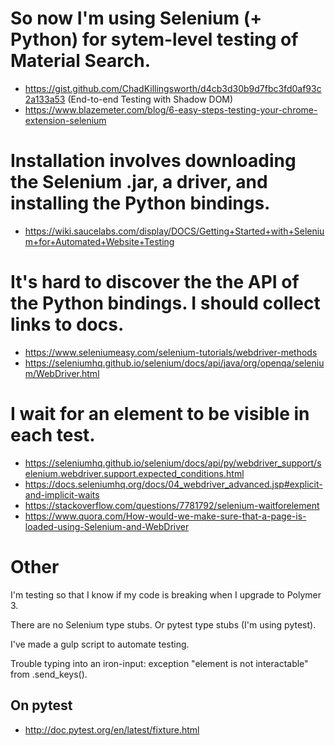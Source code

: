 # So now I'm using Selenium (+ Python) for sytem-level testing of Material Search.

- https://gist.github.com/ChadKillingsworth/d4cb3d30b9d7fbc3fd0af93c2a133a53
  (End-to-end Testing with Shadow DOM)
- https://www.blazemeter.com/blog/6-easy-steps-testing-your-chrome-extension-selenium

# Installation involves downloading the Selenium .jar, a driver, and installing the Python bindings.

- https://wiki.saucelabs.com/display/DOCS/Getting+Started+with+Selenium+for+Automated+Website+Testing

# It's hard to discover the the API of the Python bindings. I should collect links to docs.

- https://www.seleniumeasy.com/selenium-tutorials/webdriver-methods
- https://seleniumhq.github.io/selenium/docs/api/java/org/openqa/selenium/WebDriver.html

# I wait for an element to be visible in each test.

- https://seleniumhq.github.io/selenium/docs/api/py/webdriver_support/selenium.webdriver.support.expected_conditions.html
- https://docs.seleniumhq.org/docs/04_webdriver_advanced.jsp#explicit-and-implicit-waits
- https://stackoverflow.com/questions/7781792/selenium-waitforelement
- https://www.quora.com/How-would-we-make-sure-that-a-page-is-loaded-using-Selenium-and-WebDriver

# Other

I'm testing so that I know if my code is breaking when I upgrade to Polymer 3.

There are no Selenium type stubs. Or pytest type stubs (I'm using pytest).

I've made a gulp script to automate testing.

Trouble typing into an iron-input: exception "element is not interactable" from
.send_keys().

## On pytest

- http://doc.pytest.org/en/latest/fixture.html
